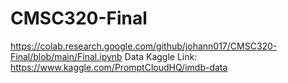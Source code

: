 # CMSC320-Final
https://colab.research.google.com/github/johann017/CMSC320-Final/blob/main/Final.ipynb
Data Kaggle Link: 
https://www.kaggle.com/PromptCloudHQ/imdb-data
